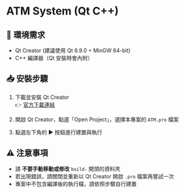# ATM System (Qt C++)

## 🧰 環境需求

- Qt Creator (建議使用 Qt 6.9.0 + MinGW 64-bit)
- C++ 編譯器（Qt 安裝時會內附）

## 📥 安裝步驟

1. 下載並安裝 Qt Creator  
   👉 [官方下載連結](https://www.qt.io/download-qt-installer)

2. 開啟 Qt Creator，點選「Open Project」，選擇本專案的 `ATM.pro` 檔案

3. 點選左下角的 ▶️ 按鈕進行建置與執行

## ⚠️ 注意事項

- 請 **不要手動移動或修改** `build-` 開頭的資料夾
- 若出現錯誤，請關閉並重新以 Qt Creator 開啟 `.pro` 檔案再嘗試一次
- 專案中不包含編譯後的執行檔，請依照步驟自行建置

